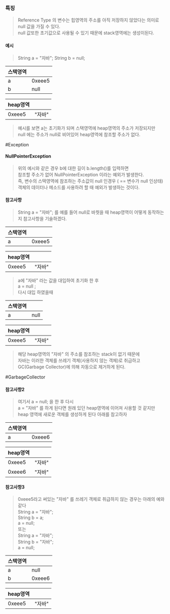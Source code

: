 ### 특징
> Reference Type 의 변수는 힙영역의 주소를 아직 저장하지 않았다는 의미로  
> null 값을 가질 수 있다.  
> null 값또한 초기값으로 사용될 수 있기 때문에 stack영역에는 생성이된다.


#### 예시
>String a = "자바";
>String b = null;


|스택영역| |
|---|---|
|a|0xeee5|
|b|null|

|heap영역| |
|---|---|
|0xeee5|"자바"|

> 예시를 보면 a는 초기화가 되며 스택영역에 heap영역의 주소가 저장되지만  
> null 에는 주소가 null로 비어있어 heap영역에 참조할 주소가 없다.

#Exception
#### NullPointerException
> 위의 예시와 같은 경우 b에 대한 길이 b.length()를 입력하면  
> 참조할 주소가 없어 NullPointerException 이라는 예외가 발생한다.  
> 즉, 변수의 스택영역에 참조하는 주소값이 null 인경우 ( == 변수가 null 인상태)  
> 객체의 데이터나 메소드를 사용하려 할 때 예외가 발생하는 것이다.


#### 참고사항
> String a = "자바"; 를 예를 들어 null로 바꿧을 때 heap영역이 어떻게 동작하는지 참고사항을 기술하겠다.


|스택영역| |
|---|---|
|a|0xeee5|

|heap영역| |
|---|---|
|0xeee5|"자바"|

> a에 "자바" 라는 값을 대입하여 초기화 한 후  
> a = null ;  
> 다시 대입 하였을때 

|스택영역| |
|---|---|
|a|null|

|heap영역| |
|---|---|
|0xeee5|"자바"|

> 해당 heap영역의 "자바" 의 주소를 참조하는 stack이 없기 때문에  
> 자바는 이러한 객체를 쓰레기 객체(사용하지 않는 객체)로 취급하고  
> GC(Garbage Collector)에 의해 자동으로 제거하게 된다.  

#GarbageCollector

#### 참고사항2
> 여기서 a = null; 을 한 후 다시  
> a = "자바" 를 하게 된다면 원래 있던 heap영역에 이어져 사용할 것 같지만  
> heap 영역에 새로운 객체를 생성하게 된다 아래를 참고하자


|스택영역| |
|---|---|
|a|0xeee6|

|heap영역| |
|---|---|
|0xeee5|"자바"|
|0xeee6|"자바"|

#### 참고사항3
> 0xeee5라고 써있는 "자바" 를 쓰레기 객체로 취급하지 않는 경우는 아래의 예와 같다  
> String a = "자바";  
> String b = a;  
> a = null;  
>또는  
>String a = "자바";  
>String b = "자바";  
>a = null;  


|스택영역| |
|---|---|
|a|null|
|b|0xeee6|

|heap영역| |
|---|---|
|0xeee5|"자바"|